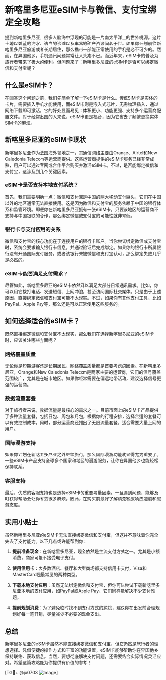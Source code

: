 # 新喀里多尼亚eSIM卡与微信、支付宝绑定全攻略

提到新喀里多尼亚，很多人脑海中浮现的可能是一片南太平洋上的世外桃源。这片土地以碧蓝的海水、洁白的沙滩以及丰富的矿产资源闻名于世。如果你计划前往新喀里多尼亚旅游或者长期居住，那么携带一部能正常使用的手机是必不可少的。然而，在异国他乡，手机通讯问题常常让人头疼不已。而近年来，eSIM卡的普及为旅行者带来了极大的便利。但问题来了：新喀里多尼亚的eSIM卡是否可以绑定微信和支付宝呢？

## 什么是eSIM卡？

在回答这个问题之前，我们先简单了解一下eSIM卡是什么。传统SIM卡是实体的卡片，需要插入手机才能使用，而eSIM卡则是嵌入式芯片，无需物理插入，通过网络下载即可激活。它的好处显而易见：体积更小、功能更强、支持多个运营商配置文件。对于经常出国的人来说，eSIM卡更是福音，因为它省去了频繁更换实体SIM卡的麻烦。

## 新喀里多尼亚的eSIM卡现状

新喀里多尼亚作为法国海外领地之一，其通信网络主要由Orange、Airtel和New Caledonia Telecom等运营商提供。这些运营商提供的eSIM卡服务已经非常成熟，用户可以通过官网或合作平台购买并激活eSIM卡。不过，是否能绑定微信和支付宝，这涉及到几个关键因素。

### eSIM卡是否支持本地支付系统？

首先，我们需要明确一点：微信和支付宝是中国的两大移动支付巨头，它们在中国以外的地区通常无法直接使用。这是因为微信和支付宝的服务依赖于中国的银行体系和监管环境。即便你在新喀里多尼亚拥有一张eSIM卡，只要该地区的运营商不支持与中国银联的合作，那么绑定微信或支付宝的可能性就非常低。

### 银行卡与支付应用的关系

微信和支付宝的核心功能在于连接用户的银行卡账户。当你尝试绑定微信或支付宝时，系统会要求输入银行卡信息，并通过验证后完成绑定。如果你的银行卡所属银行没有开通国际支付服务，或者该银行未被微信和支付宝认可，那么绑定失败几乎是必然的。

### eSIM卡能否满足支付需求？

尽管如此，新喀里多尼亚的eSIM卡依然可以满足大部分日常通讯需求。比如，你可以用它拨打电话、发送短信、上网冲浪，甚至访问国际社交媒体。只是由于上述原因，直接绑定微信和支付宝可能不太现实。不过，如果你有其他支付工具，比如PayPal、Apple Pay等，那么还是可以正常使用这些服务的。

## 如何选择适合的eSIM卡？

既然直接绑定微信和支付宝不太现实，那么我们在选择新喀里多尼亚的eSIM卡时，应该关注哪些方面呢？

### 网络覆盖质量

无论你是短期游客还是长期居民，网络覆盖质量都是首要考虑的因素。在新喀里多尼亚，Orange和New Caledonia Telecom是两家主要的运营商，它们的信号覆盖范围较广，尤其是在城市地区。如果你经常需要在偏远地带活动，建议选择信号更强的运营商。

### 数据流量套餐

对于旅行者来说，数据流量是最核心的需求之一。目前市面上的eSIM卡产品提供了多种流量套餐，包括日包、周包和月包。根据你的行程安排，选择合适的套餐可以有效控制成本。同时，部分运营商还推出了无限流量套餐，适合需要大量上网的用户。

### 国际漫游支持

如果你计划在新喀里多尼亚之外继续旅行，那么国际漫游功能就显得尤为重要了。一些eSIM卡产品支持全球多个国家和地区的漫游服务，让你在异国他乡也能轻松保持联系。

### 客服支持

最后，优质的客服支持也是选择eSIM卡的重要考量因素。一旦遇到问题，能够及时获得帮助会让你省去很多麻烦。因此，在购买前最好了解清楚客服响应速度和服务态度。

## 实用小贴士

虽然新喀里多尼亚的eSIM卡无法直接绑定微信和支付宝，但这并不意味着你完全失去了支付能力。以下几点或许能帮到你：

1. **提前准备现金**：在新喀里多尼亚，现金依然是主流支付方式之一。尤其是小额消费，商家可能不接受电子支付。
   
2. **使用信用卡**：大多数酒店、餐厅和大型商场都支持信用卡支付，Visa和MasterCard是最常见的两种类型。
   
3. **下载本地支付应用**：虽然无法绑定微信和支付宝，但你可以尝试下载新喀里多尼亚本地的支付应用，如PayPal或Apple Pay，它们同样能解决不少支付难题。

4. **提前规划消费**：为了避免临时找不到支付方式的尴尬，建议你在出发前合理规划好每一笔开销，尽量减少不必要的现金支出。

## 总结

新喀里多尼亚的eSIM卡虽然不能直接绑定微信和支付宝，但它仍然是旅行者的理想选择。凭借便捷的操作方式和丰富的功能设置，eSIM卡能够帮助你在异国他乡保持联络、获取信息。当然，要想彻底解决支付问题，还需要结合实际情况灵活应对。希望这篇攻略能为你提供有价值的参考！

[TG💪+ @jx0703 ![Image](https://github.com/user-attachments/assets/dbca1d08-cadb-493c-b0ec-ad6f7a83f270)]